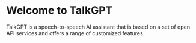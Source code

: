 # Welcome to TalkGPT
TalkGPT is a speech-to-speech AI assistant that is based on a set of open API services and offers a range of customized features.
